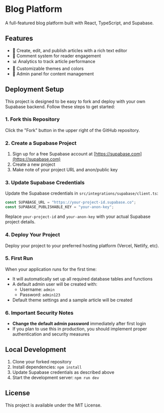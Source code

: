 
# Blog Platform

A full-featured blog platform built with React, TypeScript, and Supabase.

## Features

- 📝 Create, edit, and publish articles with a rich text editor
- 💬 Comment system for reader engagement
- 📊 Analytics to track article performance
- 🎨 Customizable themes and colors
- 👤 Admin panel for content management

## Deployment Setup

This project is designed to be easy to fork and deploy with your own Supabase backend. Follow these steps to get started:

### 1. Fork this Repository

Click the "Fork" button in the upper right of the GitHub repository.

### 2. Create a Supabase Project

1. Sign up for a free Supabase account at [https://supabase.com](https://supabase.com)
2. Create a new project
3. Make note of your project URL and anon/public key

### 3. Update Supabase Credentials

Update the Supabase credentials in `src/integrations/supabase/client.ts`:

```typescript
const SUPABASE_URL = "https://your-project-id.supabase.co";
const SUPABASE_PUBLISHABLE_KEY = "your-anon-key";
```

Replace `your-project-id` and `your-anon-key` with your actual Supabase project details.

### 4. Deploy Your Project

Deploy your project to your preferred hosting platform (Vercel, Netlify, etc).

### 5. First Run

When your application runs for the first time:
- It will automatically set up all required database tables and functions
- A default admin user will be created with:
  - Username: `admin`
  - Password: `admin123`
- Default theme settings and a sample article will be created

### 6. Important Security Notes

- **Change the default admin password** immediately after first login
- If you plan to use this in production, you should implement proper authentication and security measures

## Local Development

1. Clone your forked repository
2. Install dependencies: `npm install`
3. Update Supabase credentials as described above
4. Start the development server: `npm run dev`

## License

This project is available under the MIT License.
